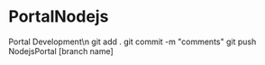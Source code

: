 # PortalNodejs
Portal Development\n
git add .
git commit -m "comments"
git push NodejsPortal [branch name]
